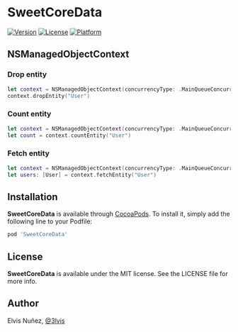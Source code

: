 # SweetCoreData

[![Version](https://img.shields.io/cocoapods/v/SweetCoreData.svg?style=flat)](https://cocoapods.org/pods/SweetCoreData)
[![License](https://img.shields.io/cocoapods/l/SweetCoreData.svg?style=flat)](https://cocoapods.org/pods/SweetCoreData)
[![Platform](https://img.shields.io/cocoapods/p/SweetCoreData.svg?style=flat)](https://cocoapods.org/pods/SweetCoreData)

## NSManagedObjectContext

### Drop entity

```swift
let context = NSManagedObjectContext(concurrencyType: .MainQueueConcurrencyType)
context.dropEntity("User")
```

### Count entity

```swift
let context = NSManagedObjectContext(concurrencyType: .MainQueueConcurrencyType)
let count = context.countEntity("User")
```

### Fetch entity

```swift
let context = NSManagedObjectContext(concurrencyType: .MainQueueConcurrencyType)
let users: [User] = context.fetchEntity("User")
```


## Installation

**SweetCoreData** is available through [CocoaPods](http://cocoapods.org). To install
it, simply add the following line to your Podfile:

```ruby
pod 'SweetCoreData'
```

## License

**SweetCoreData** is available under the MIT license. See the LICENSE file for more info.

## Author

Elvis Nuñez, [@3lvis](https://twitter.com/3lvis)
